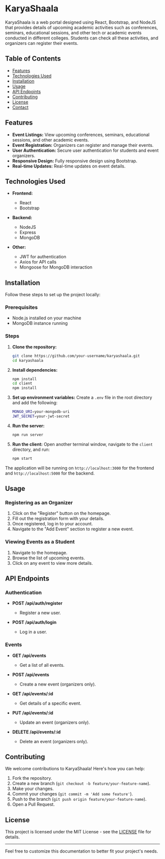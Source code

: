 # KaryaShaala

KaryaShaala is a web portal designed using React, Bootstrap, and NodeJS that provides details of upcoming academic activities such as conferences, seminars, educational sessions, and other tech or academic events conducted in different colleges. Students can check all these activities, and organizers can register their events.

## Table of Contents

- [Features](#features)
- [Technologies Used](#technologies-used)
- [Installation](#installation)
- [Usage](#usage)
- [API Endpoints](#api-endpoints)
- [Contributing](#contributing)
- [License](#license)
- [Contact](#contact)

## Features

- **Event Listings:** View upcoming conferences, seminars, educational sessions, and other academic events.
- **Event Registration:** Organizers can register and manage their events.
- **User Authentication:** Secure user authentication for students and event organizers.
- **Responsive Design:** Fully responsive design using Bootstrap.
- **Real-time Updates:** Real-time updates on event details.

## Technologies Used

- **Frontend:**
  - React
  - Bootstrap

- **Backend:**
  - NodeJS
  - Express
  - MongoDB

- **Other:**
  - JWT for authentication
  - Axios for API calls
  - Mongoose for MongoDB interaction

## Installation

Follow these steps to set up the project locally:

### Prerequisites

- Node.js installed on your machine
- MongoDB instance running

### Steps

1. **Clone the repository:**
    ```sh
    git clone https://github.com/your-username/karyashaala.git
    cd karyashaala
    ```

2. **Install dependencies:**
    ```sh
    npm install
    cd client
    npm install
    ```

3. **Set up environment variables:**
    Create a `.env` file in the root directory and add the following:
    ```sh
    MONGO_URI=your-mongodb-uri
    JWT_SECRET=your-jwt-secret
    ```

4. **Run the server:**
    ```sh
    npm run server
    ```

5. **Run the client:**
    Open another terminal window, navigate to the `client` directory, and run:
    ```sh
    npm start
    ```

The application will be running on `http://localhost:3000` for the frontend and `http://localhost:5000` for the backend.

## Usage

### Registering as an Organizer

1. Click on the "Register" button on the homepage.
2. Fill out the registration form with your details.
3. Once registered, log in to your account.
4. Navigate to the "Add Event" section to register a new event.

### Viewing Events as a Student

1. Navigate to the homepage.
2. Browse the list of upcoming events.
3. Click on any event to view more details.

## API Endpoints

### Authentication

- **POST /api/auth/register**
  - Register a new user.

- **POST /api/auth/login**
  - Log in a user.

### Events

- **GET /api/events**
  - Get a list of all events.

- **POST /api/events**
  - Create a new event (organizers only).

- **GET /api/events/:id**
  - Get details of a specific event.

- **PUT /api/events/:id**
  - Update an event (organizers only).

- **DELETE /api/events/:id**
  - Delete an event (organizers only).

## Contributing

We welcome contributions to KaryaShaala! Here's how you can help:

1. Fork the repository.
2. Create a new branch (`git checkout -b feature/your-feature-name`).
3. Make your changes.
4. Commit your changes (`git commit -m 'Add some feature'`).
5. Push to the branch (`git push origin feature/your-feature-name`).
6. Open a Pull Request.

## License

This project is licensed under the MIT License - see the [LICENSE](LICENSE) file for details.

---

Feel free to customize this documentation to better fit your project's needs.
